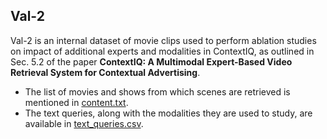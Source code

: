 ## Val-2

Val-2 is an internal dataset of movie clips used to perform ablation studies on impact of additional experts and modalities in ContextIQ, as outlined in Sec. 5.2 of the paper **ContextIQ: A Multimodal Expert-Based Video Retrieval System for Contextual Advertising**.

* The list of movies and shows from which scenes are retrieved is mentioned in [content.txt](content.txt). 
* The text queries, along with the modalities they are used to study, are available in [text_queries.csv](text_queries.csv).
